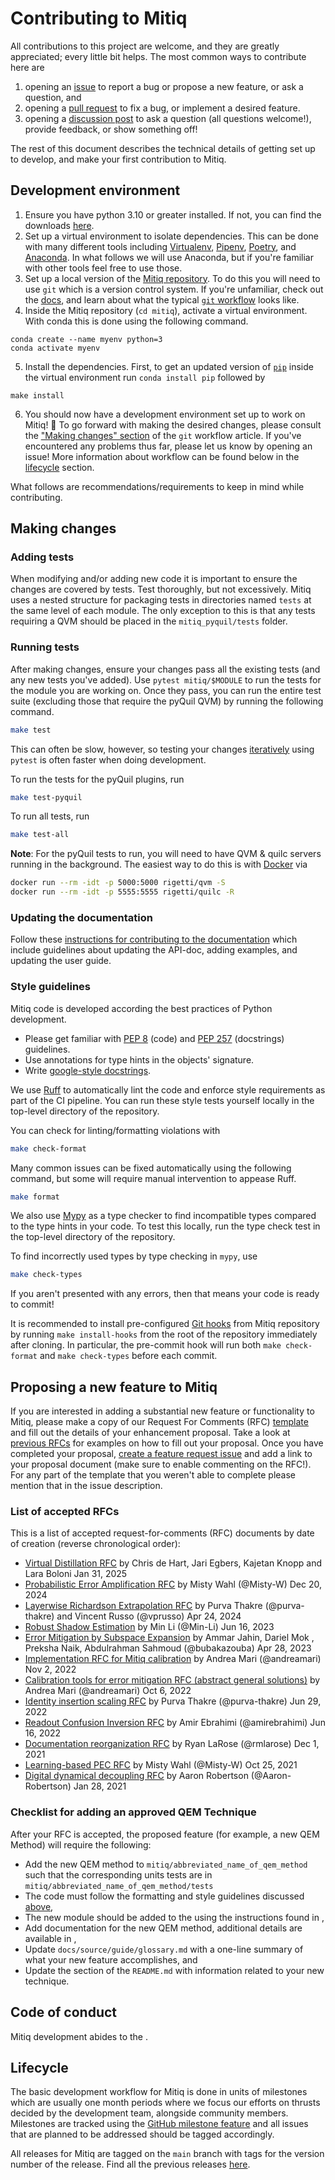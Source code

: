 # Contributing to Mitiq

All contributions to this project are welcome, and they are greatly appreciated; every little bit helps.
The most common ways to contribute here are

1. opening an [issue](https://github.com/unitaryfund/mitiq/issues/new) to report a bug or propose a new feature, or ask a question, and
2. opening a [pull request](https://github.com/unitaryfund/mitiq/pulls) to fix a bug, or implement a desired feature.
3. opening a [discussion post](https://github.com/unitaryfund/mitiq/discussions) to ask a question (all questions welcome!), provide feedback, or show something off!

The rest of this document describes the technical details of getting set up to develop, and make your first contribution to Mitiq.


## Development environment

1. Ensure you have python 3.10 or greater installed. If not, you can find the downloads [here](https://www.python.org/downloads/).
2. Set up a virtual environment to isolate dependencies. This can be done with many different tools including [Virtualenv](https://virtualenv.pypa.io/en/latest/), [Pipenv](https://pypi.org/project/pipenv/), [Poetry](https://python-poetry.org/), and [Anaconda](https://www.anaconda.com/download). In what follows we will use Anaconda, but if you're familiar with other tools feel free to use those.
3. Set up a local version of the [Mitiq repository](https://github.com/unitaryfund/mitiq). To do this you will need to use `git` which is a version control system. If you're unfamiliar, check out the [docs](https://git-scm.com/), and learn about what the typical [`git` workflow](https://www.asmeurer.com/git-workflow/) looks like.
4. Inside the Mitiq repository (`cd mitiq`), activate a virtual environment. With conda this is done using the following command.
```
conda create --name myenv python=3
conda activate myenv
```
5. Install the dependencies. First, to get an updated version of [`pip`](https://pypi.org/project/pip/) inside the virtual environment run `conda install pip` followed by
```
make install
```
6. You should now have a development environment set up to work on Mitiq! 🎉 To go forward with making the desired changes, please consult the ["Making changes" section](https://www.asmeurer.com/git-workflow/#making-changes) of the `git` workflow article. If you've encountered any problems thus far, please let us know by opening an issue! More information about workflow can be found below in the [lifecycle](#lifecycle) section.

What follows are recommendations/requirements to keep in mind while contributing.

## Making changes

### Adding tests

When modifying and/or adding new code it is important to ensure the changes are covered by tests.
Test thoroughly, but not excessively.
Mitiq uses a nested structure for packaging tests in directories named `tests` at the same level of each module.
The only exception to this is that any tests requiring a QVM should be placed in the `mitiq_pyquil/tests` folder.

### Running tests

After making changes, ensure your changes pass all the existing tests (and any new tests you've added).
Use `pytest mitiq/$MODULE` to run the tests for the module you are working on.
Once they pass, you can run the entire test suite (excluding those that require the pyQuil QVM) by running the following command.

```bash
make test
```

This can often be slow, however, so testing your changes [iteratively](https://docs.pytest.org/en/7.1.x/how-to/usage.html#specifying-which-tests-to-run) using `pytest` is often faster when doing development. 

To run the tests for the pyQuil plugins, run
```bash
make test-pyquil
```

To run all tests, run
```bash
make test-all
```

**Note**: For the pyQuil tests to run, you will need to have QVM & quilc servers
running in the background. The easiest way to do this is with [Docker](https://www.docker.com/) via

```bash
docker run --rm -idt -p 5000:5000 rigetti/qvm -S
docker run --rm -idt -p 5555:5555 rigetti/quilc -R
```

### Updating the documentation
Follow these [instructions for contributing to the documentation](contributing_docs.md) which include guidelines about updating the API-doc, adding examples, and updating the user guide.

### Style guidelines

Mitiq code is developed according the best practices of Python development.
- Please get familiar with [PEP 8](https://peps.python.org/pep-0008/) (code) and [PEP 257](https://peps.python.org/pep-0257/) (docstrings) guidelines.
- Use annotations for type hints in the objects' signature.
- Write [google-style docstrings](https://google.github.io/styleguide/pyguide.html#383-functions-and-methods).

We use [Ruff](https://docs.astral.sh/ruff/) to automatically lint the code and enforce style requirements as part of the CI pipeline.
You can run these style tests yourself locally in the top-level directory of the repository.

You can check for linting/formatting violations with
```bash
make check-format
```
Many common issues can be fixed automatically using the following command, but some will require manual intervention to appease Ruff.
```bash
make format
```

We also use [Mypy](https://mypy.readthedocs.io/en/stable/) as a type checker to find incompatible types compared to the type
hints in your code. To test this locally, run the type check test in the top-level directory of the repository.

To find incorrectly used types by type checking in `mypy`, use
```bash
make check-types
```

If you aren't presented with any errors, then that means your code is ready to commit!

It is recommended to install pre-configured [Git hooks](https://github.com/unitaryfund/mitiq/blob/main/.git-hooks/) from Mitiq repository by running `make install-hooks` from the root of the repository immediately after cloning.
In particular, the pre-commit hook will run both `make check-format` and `make check-types` before each commit.

## Proposing a new feature to Mitiq
If you are interested in adding a substantial new feature or functionality to Mitiq, please make a copy of our Request For Comments (RFC) [template](https://docs.google.com/document/d/1adomheXpbqp4YIBFQ49IsAJzuJKWyr75GRO1NeWg0Fo/) and fill out the details of your enhancement proposal.
Take a look at [previous RFCs](#list-of-accepted-rfcs) for examples on how to fill out your proposal.
Once you have completed your proposal, [create a feature request issue](https://github.com/unitaryfund/mitiq/issues/new?assignees=&labels=feature-request&template=feature_request.md&title=) and add a link to your proposal document (make sure to enable commenting on the RFC!).
For any part of the template that you weren't able to complete please mention that in the issue description.

### List of accepted RFCs
This is a list of accepted request-for-comments (RFC) documents by date of creation (reverse chronological order):

- [Virtual Distillation RFC](https://docs.google.com/document/d/1833IaqzpJ7DbfasgXt59AA93fJk4_EUDfBV4yNHHyic/edit?usp=sharing) by Chris de Hart, Jari Egbers, Kajetan Knopp and Lara Boloni Jan 31, 2025
- [Probabilistic Error Amplification RFC](https://docs.google.com/document/d/1l-74EFdMA0CSFUpHjqCyQYb3ZKCmY77seB1_mOZo5Co/edit?usp=sharing) by Misty Wahl (@Misty-W) Dec 20, 2024
- [Layerwise Richardson Extrapolation RFC](https://docs.google.com/document/d/1oFRl4wMGMtn57V0c_1egaHh0WUUAbtgW-U_QxNL9_kY/edit?usp=sharing) by Purva Thakre (@purva-thakre) and Vincent Russo (@vprusso) Apr 24, 2024
- [Robust Shadow Estimation](https://docs.google.com/document/d/1B5FnqQDvoRYap5fGPqzcbp-RXIrUFjbBcLiWIUrLmuA) by Min Li (@Min-Li) Jun 16, 2023
- [Error Mitigation by Subspace Expansion](https://docs.google.com/document/d/1JyQAwiw8BRT_oucZ6tQv0id6UhSdd3df1mNSPpOvu1I) by Ammar Jahin, Dariel Mok , Preksha Naik, Abdulrahman Sahmoud (@bubakazouba) Apr 28, 2023
- [Implementation RFC for Mitiq calibration](https://docs.google.com/document/d/1EZUJyEEUQUH33UOgSIzCCvXyxP0WLOQn11W0x4Ox4nY/edit) by Andrea Mari (@andreamari) Nov 2, 2022
- [Calibration tools for error mitigation RFC (abstract general solutions)](https://docs.google.com/document/d/1otUHnTlyNS-0rxGAxltHLF1iD5C9qT9oEZ3jn8VHWgw/edit) by Andrea Mari (@andreamari) Oct 6, 2022
- [Identity insertion scaling RFC](https://docs.google.com/document/d/1hbd9frjYiSy0WujA0iCccc-oMO4Q-kZc2G4b3lkJHdk/edit) by Purva Thakre (@purva-thakre) Jun 29, 2022
- [Readout Confusion Inversion RFC](https://docs.google.com/document/d/1buO5PrO5sS02VXjcaYf37RuR0rF6xpyr4J9H1tI4vN4/edit) by Amir Ebrahimi (@amirebrahimi) Jun 16, 2022
- [Documentation reorganization RFC](https://docs.google.com/document/d/13un5TZPknSOhmOBkrL2rsofjGfdp2jDnd-DywLpGFPc/edit) by Ryan LaRose (@rmlarose) Dec 1, 2021
- [Learning-based PEC RFC](https://docs.google.com/document/d/1VItesy6R5SlUa_YXW1km7IjFZ8kzyFeHUepHak1fEh4/edit) by Misty Wahl (@Misty-W) Oct 25, 2021
- [Digital dynamical decoupling RFC](https://docs.google.com/document/d/1cRwFCTn6kUjI1P0kNydtevxIYtE4r8Omd_iWK0Pe8qo/edit) by Aaron Robertson (@Aaron-Robertson) Jan 28, 2021

### Checklist for adding an approved QEM Technique

After your RFC is accepted, the proposed feature (for example, a new QEM Method) will require the following:

- Add the new QEM method to `mitiq/abbreviated_name_of_qem_method` such that the corresponding units tests are in `mitiq/abbreviated_name_of_qem_method/tests`
- The code must follow the formatting and style guidelines discussed [above](#style-guidelines),
- The new module should be added to the [](apidoc.md) using the instructions found in [](contributing_docs.md#automatically-add-information-from-the-api-docs),
- Add documentation for the new QEM method, additional details are available in [](contributing_docs.md#adding-files-to-the-user-guide),
- Update `docs/source/guide/glossary.md` with a one-line summary of what your new feature accomplishes, and
- Update the [](./readme.md#quick-tour) section of the `README.md` with information related to your new technique.


## Code of conduct
Mitiq development abides to the [](./code_of_conduct.md).

## Lifecycle
The basic development workflow for Mitiq is done in units of milestones which are usually one month periods where we focus our efforts on thrusts decided by the development team, alongside community members.
Milestones are tracked using the [GitHub milestone feature](https://github.com/unitaryfund/mitiq/milestones) and all issues that are planned to be addressed should be tagged accordingly.

All releases for Mitiq are tagged on the `main` branch with tags for the version number of the release.
Find all the previous releases [here](https://github.com/unitaryfund/mitiq/releases).

